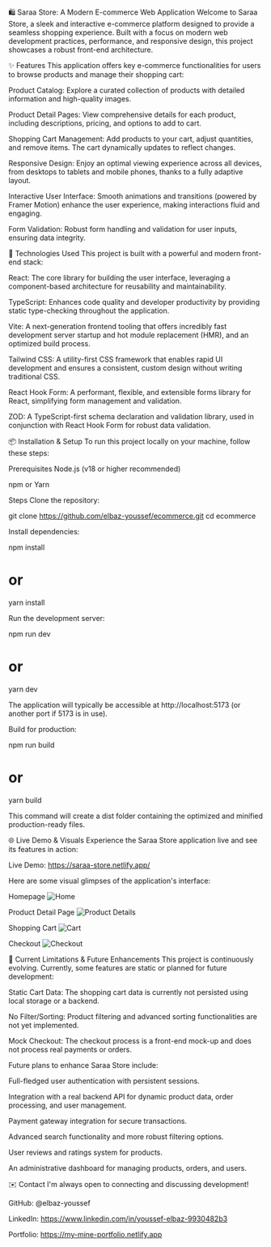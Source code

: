 🛍️ Saraa Store: A Modern E-commerce Web Application
Welcome to Saraa Store, a sleek and interactive e-commerce platform designed to provide a seamless shopping experience. Built with a focus on modern web development practices, performance, and responsive design, this project showcases a robust front-end architecture.


✨ Features
This application offers key e-commerce functionalities for users to browse products and manage their shopping cart:

Product Catalog: Explore a curated collection of products with detailed information and high-quality images.

Product Detail Pages: View comprehensive details for each product, including descriptions, pricing, and options to add to cart.

Shopping Cart Management: Add products to your cart, adjust quantities, and remove items. The cart dynamically updates to reflect changes.

Responsive Design: Enjoy an optimal viewing experience across all devices, from desktops to tablets and mobile phones, thanks to a fully adaptive layout.

Interactive User Interface: Smooth animations and transitions (powered by Framer Motion) enhance the user experience, making interactions fluid and engaging.

Form Validation: Robust form handling and validation for user inputs, ensuring data integrity.


🚀 Technologies Used
This project is built with a powerful and modern front-end stack:

React: The core library for building the user interface, leveraging a component-based architecture for reusability and maintainability.

TypeScript: Enhances code quality and developer productivity by providing static type-checking throughout the application.

Vite: A next-generation frontend tooling that offers incredibly fast development server startup and hot module replacement (HMR), and an optimized build process.

Tailwind CSS: A utility-first CSS framework that enables rapid UI development and ensures a consistent, custom design without writing traditional CSS.

React Hook Form: A performant, flexible, and extensible forms library for React, simplifying form management and validation.

ZOD: A TypeScript-first schema declaration and validation library, used in conjunction with React Hook Form for robust data validation.


📦 Installation & Setup
To run this project locally on your machine, follow these steps:

Prerequisites
Node.js (v18 or higher recommended)

npm or Yarn

Steps
Clone the repository:

git clone https://github.com/elbaz-youssef/ecommerce.git
cd ecommerce

Install dependencies:

npm install
# or
yarn install

Run the development server:

npm run dev
# or
yarn dev

The application will typically be accessible at http://localhost:5173 (or another port if 5173 is in use).

Build for production:

npm run build
# or
yarn build

This command will create a dist folder containing the optimized and minified production-ready files.


🌐 Live Demo & Visuals
Experience the Saraa Store application live and see its features in action:

Live Demo: https://saraa-store.netlify.app/

Here are some visual glimpses of the application's interface:

Homepage
<img src="https://iili.io/FvURjef.png" alt="Home" />

Product Detail Page
<img src="https://iili.io/FvURM0X.png" alt="Product Details" />

Shopping Cart
<img src="https://iili.io/FvURabR.png" alt="Cart" />

Checkout
<img src="https://iili.io/FvURXJs.png" alt="Checkout" />


🚧 Current Limitations & Future Enhancements
This project is continuously evolving. Currently, some features are static or planned for future development:

Static Cart Data: The shopping cart data is currently not persisted using local storage or a backend.

No Filter/Sorting: Product filtering and advanced sorting functionalities are not yet implemented.

Mock Checkout: The checkout process is a front-end mock-up and does not process real payments or orders.

Future plans to enhance Saraa Store include:

Full-fledged user authentication with persistent sessions.

Integration with a real backend API for dynamic product data, order processing, and user management.

Payment gateway integration for secure transactions.

Advanced search functionality and more robust filtering options.

User reviews and ratings system for products.

An administrative dashboard for managing products, orders, and users.


✉️ Contact
I'm always open to connecting and discussing development!

GitHub: @elbaz-youssef

LinkedIn: https://www.linkedin.com/in/youssef-elbaz-9930482b3

Portfolio: https://my-mine-portfolio.netlify.app
